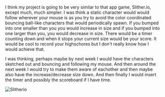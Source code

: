 I think my project is going to be very similar to that app game, Slither.io, except much, much simpler. I was think a static character would
would follow wherever your mouse is as you try to avoid the color coordinated bouncing ball-like characters that would periodically spawn.
If you bumped into one smaller than you you would increase in size and if you bumped into one larger than you, you would decrease in size.
There would be a timer counting down and when it stops your current size would be your score. It would be  cool to record your highschores
but I don't really know how I would achieve that.

I was thinking, perhaps maybe by next week I would have the characters sketched out and bouncing and following my mouse. And then around
the next week I would try to make them aware of eachother and then maybe also have the increase/decrease size down. And then finally I would insert
the timer and possibly the scoreboard if I have time.

![Slitherio](https://lh3.googleusercontent.com/x8E9iR0UYwyuoIlNfFS-GXNr6lHJHkxd0bwUa-0_O3ghWuVlySNCLpDFzsb_QCMbxQ=h900)
